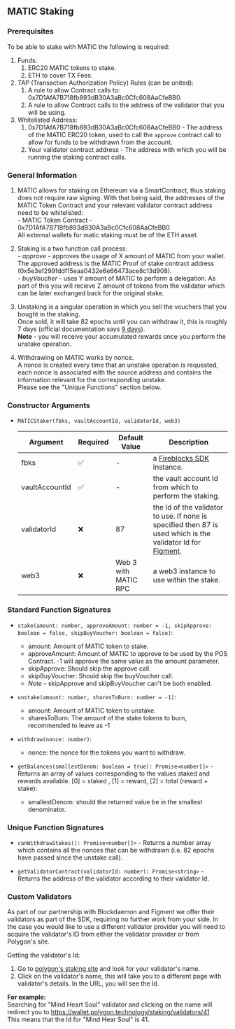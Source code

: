 ## MATIC Staking
### Prerequisites 
To be able to stake with MATIC the following is required:
1. Funds:
    1. ERC20 MATIC tokens to stake.
    2. ETH to cover TX Fees.
2. TAP (Transaction Authorization Policy) Rules (can be united):
    1. A rule to allow Contract calls to: 0x7D1AfA7B718fb893dB30A3aBc0Cfc608AaCfeBB0.
    2. A rule to allow Contract calls to the address of the validator that you will be using.
3. Whitelisted Address:
    1. 0x7D1AfA7B718fb893dB30A3aBc0Cfc608AaCfeBB0 - The address of the MATIC ERC20 token, used to call the `approve` contract call to allow for funds to be withdrawn from the account.
    2. Your validator contract address - The address with which you will be running the staking contract calls.


### General Information
1. MATIC allows for staking on Ethereum via a SmartContract, thus staking does not require raw signing. With that being said, the addresses of the MATIC Token Contract and your relevant validator contract address need to be whitelisted:<br> - MATIC Token Contract - 0x7D1AfA7B718fb893dB30A3aBc0Cfc608AaCfeBB0<br>All external wallets for matic staking must be of the ETH asset.
   
2. Staking is a two function call process:<br>- *approve* - approves the usage of X amount of MATIC from your wallet. The approved address is the MATIC Proof of stake contract address (0x5e3ef299fddf15eaa0432e6e66473ace8c13d908).<br>- *buyVoucher* - uses Y amount of MATIC to perform a delegation. As part of this you will recieve Z amount of tokens from the validator which can be later exchanged back for the original stake.

3. Unstaking is a singular operation in which you sell the vouchers that you bought in the staking.<br>
   Once sold, it will take 82 epochs until you can withdraw it, this is roughly 7 days (official documentation says [9 days](https://docs.polygon.technology/docs/maintain/delegate/delegator-faq/#what-is-the-unbonding-period)).<br>
   **Note** - you will receive your accumulated rewards once you perform the unstake operation.

4. Withdrawing on MATIC works by nonce.<br>
A nonce is created every time that an unstake operation is requested, each nonce is associated with the source address and contains the information relevant for the corresponding unstake.<br>
Please see the "Unique Functions" section below.

### Constructor Arguments
- `MATICStaker(fbks, vaultAccountId, validatorId, web3)`

  | Argument       | Required | Default Value        | Description                                                                                                                                   |
  |----------------|----------|----------------------|-----------------------------------------------------------------------------------------------------------------------------------------------|
  | fbks           | ✅        | -                    | a [Fireblocks SDK](https://github.com/fireblocks/fireblocks-sdk-js) instance.                                                                 |
  | vaultAccountId | ✅        | -                    | the vault account Id from which to perform the staking.                                                                                       |
  | validatorId    | ❌        | 87                   | the Id of the validator to use. If none is specified then 87 is used which is the validator Id for [Figment](https://www.figment.io/staking). |
  | web3           | ❌        | Web 3 with MATIC RPC | a web3 instance to use within the stake.  

### Standard Function Signatures
- `stake(amount: number, approveAmount: number = -1, skipApprove: boolean = false, skipBuyVoucher: boolean = false)`:
  - amount: Amount of MATIC token to stake.
  - approveAmount: Amount of MATIC to approve to be used by the POS Contract. -1 will approve the same value as the amount parameter.
  - skipApprove: Should skip the approve call.
  - skipBuyVoucher: Should skip the buyVoucher call.
  - *Note* - skipApprove and skipBuyVoucher can't be both enabled.

- `unstake(amount: number, sharesToBurn: number = -1)`:
  - amount: Amount of MATIC token to unstake.
  - sharesToBurn: The amount of the stake tokens to burn, recommended to leave as -1

- `withdraw(nonce: number)`:
  - nonce: the nonce for the tokens you want to withdraw.

- `getBalances(smallestDenom: boolean = true): Promise<number[]>` - Returns an array of values corresponding to the values staked and rewards available. [0] = staked , [1] = reward, [2] = total (reward + stake):
  - smallestDenom: should the returned value be in the smallest denominator.


### Unique Function Signatures
- `canWithdrawStakes(): Promise<number[]>` -  Returns a number array which contains all the nonces that can be withdrawn (i.e. 82 epochs have passed since the unstake call).

- `getValidatorContract(validatorId: number): Promise<string>` - Returns the address of the validator according to their validator Id.

### Custom Validators
As part of our partnership with Blockdaemon and Figment we offer their validators as part of the SDK, requiring no further work from your side.
In the case you would like to use a different validator provider you will need to acquire the validator's ID from either the validator provider or from Polygon's site.

Getting the validator's Id:
1. Go to [polygon's staking site](https://wallet.polygon.technology/staking/validators) and look for your validator's name.
2. Click on the validator's name, this will take you to a different page with validator's details. In the URL, you will see the Id.

**For example:**<br>
Searching for "Mind Heart Soul" validator and clicking on the name will redirect you to https://wallet.polygon.technology/staking/validators/41<br>
This means that the Id for "Mind Hear Soul" is 41.